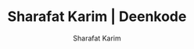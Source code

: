 ---
title: "Sharafat Karim | Deenkode"
author: "Sharafat Karim"
url: "author/sharafatkarim/"
layout: "author"
---